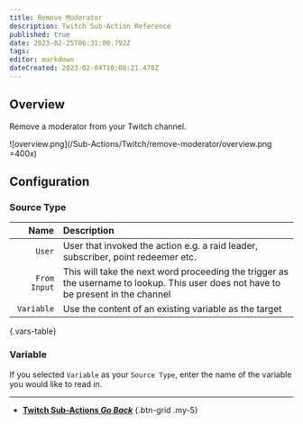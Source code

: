 ```yaml
---
title: Remove Moderator
description: Twitch Sub-Action Reference
published: true
date: 2023-02-25T06:31:00.792Z
tags: 
editor: markdown
dateCreated: 2023-02-04T10:08:21.478Z
---
```


## Overview
Remove a moderator from your Twitch channel.

![overview.png](/Sub-Actions/Twitch/remove-moderator/overview.png =400x)

## Configuration
### Source Type
Name | Description
----:|:------------
`User` | User that invoked the action e.g. a raid leader, subscriber, point redeemer etc.
`From Input` | This will take the next word proceeding the trigger as the username to lookup. This user does not have to be present in the channel
`Variable` | Use the content of an existing variable as the target
{.vars-table}

### Variable
If you selected `Variable` as your `Source Type`, enter the name of the variable you would like to read in.

---

- [<i class="mdi mdi-chevron-left"></i>**Twitch Sub-Actions *Go Back***](/Sub-Actions/Twitch)
{.btn-grid .my-5}